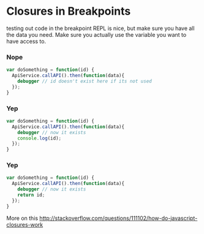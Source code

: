 # Closures in Breakpoints

testing out code in the breakpoint REPL is nice, but make sure you have all the data you need. Make sure you actually use the variable you want to have access to.

### Nope
```js
var doSomething = function(id) {
  ApiService.callAPI().then(function(data){
    debugger // id doesn't exist here if its not used  
  });
}
```

### Yep
```js
var doSomething = function(id) {
  ApiService.callAPI().then(function(data){
    debugger // now it exists 
    console.log(id);
  });
}
````
### Yep
```js
var doSomething = function(id) {
  ApiService.callAPI().then(function(data){
    debugger // now it exists 
    return id;
  });
}
```

More on this http://stackoverflow.com/questions/111102/how-do-javascript-closures-work
